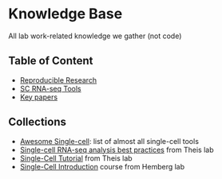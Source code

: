 # Knowledge Base
All lab work-related knowledge we gather (not code)

## Table of Content

- [Reproducible Research](reproducible_research.md)
- [SC RNA-seq Tools](sc_rnaseq_tools.md)
- [Key papers](key_papers.md)

## Collections

- [Awesome Single-cell](https://github.com/seandavi/awesome-single-cell): list of almost all single-cell tools
- [Single-cell RNA-seq analysis best practices](https://github.com/theislab/sc-best-practices-ce) from Theis lab
- [Single-Cell Tutorial](https://github.com/theislab/single-cell-tutorial) from Theis lab
- [Single-Cell Introduction](https://hemberg-lab.github.io/scRNA.seq.course/) course from Hemberg lab
